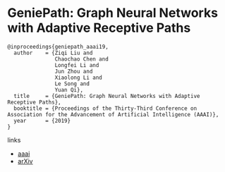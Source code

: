 # GeniePath: Graph Neural Networks with Adaptive Receptive Paths

```
@inproceedings{geniepath_aaai19,
  author    = {Ziqi Liu and
               Chaochao Chen and
               Longfei Li and
               Jun Zhou and
               Xiaolong Li and
               Le Song and
               Yuan Qi},
  title     = {GeniePath: Graph Neural Networks with Adaptive Receptive Paths},
  booktitle = {Proceedings of the Thirty-Third Conference on Association for the Advancement of Artificial Intelligence (AAAI)},
  year      = {2019}
}
```

links
- [aaai](https://aaai.org/ojs/index.php/AAAI/article/view/4354)
- [arXiv](https://arxiv.org/abs/1802.00910)
